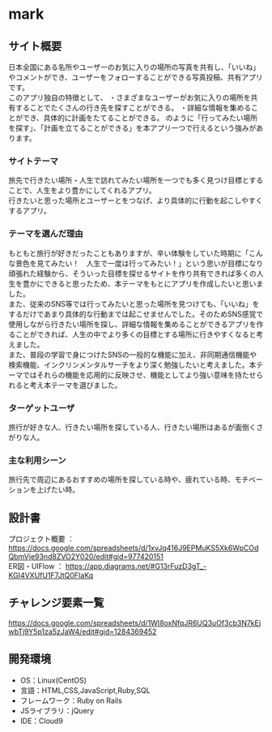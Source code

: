 # mark

## サイト概要
日本全国にある名所やユーザーのお気に入りの場所の写真を共有し、「いいね」やコメントができ、ユーザーをフォローすることができる写真投稿、共有アプリです。<br />
このアプリ独自の特徴として、
・さまざまなユーザーがお気に入りの場所を共有することでたくさんの行き先を探すことができる。
・詳細な情報を集めることができ、具体的に計画をたてることができる。
のように「行ってみたい場所を探す」、「計画を立てることができる」を本アプリ一つで行えるという強みがあります。

### サイトテーマ
旅先で行きたい場所・人生で訪れてみたい場所を一つでも多く見つけ目標とすることで、人生をより豊かにしてくれるアプリ。<br />
行きたいと思った場所とユーザーとをつなげ、より具体的に行動を起こしやすくするアプリ。

### テーマを選んだ理由
もともと旅行が好きだったこともありますが、辛い体験をしていた時期に「こんな景色を見てみたい！　人生で一度は行ってみたい！」という思いが目標になり頑張れた経験から、そういった目標を探せるサイトを作り共有できれば多くの人生を豊かにできると思ったため、本テーマをもとにアプリを作成したいと思いました。<br />
また、従来のSNS等では行ってみたいと思った場所を見つけても、「いいね」をするだけであまり具体的な行動までは起こせませんでした。そのためSNS感覚で使用しながら行きたい場所を探し、詳細な情報を集めることができるアプリを作ることができれば、人生の中でより多くの目標とする場所に行きやすくなると考えました。<br />
また、普段の学習で身につけたSNSの一般的な機能に加え、非同期通信機能や検索機能、インクリンメンタルサーチをより深く勉強したいと考えました。本テーマではそれらの機能を応用的に反映させ、機能としてより強い意味を持たせられると考え本テーマを選びました。

### ターゲットユーザ
旅行が好きな人、行きたい場所を探している人、行きたい場所はあるが面倒くさがりな人。

### 主な利用シーン
旅行先で周辺にあるおすすめの場所を探している時や、疲れている時、モチベーションを上げたい時。

## 設計書
プロジェクト概要 ： https://docs.google.com/spreadsheets/d/1xvJq416J9EPMuKS5Xk6WpCOdQbmVje93nd8ZVO2Y020/edit#gid=977420151<br />
ER図・UIFlow ： https://app.diagrams.net/#G13rFuzD3gT_-KGI4VXUfU1F7JtQ0FIaKq

## チャレンジ要素一覧
https://docs.google.com/spreadsheets/d/1WI8oxNfqJR6UQ3uOf3cb3N7kEjwbTj9Y5p1za5zJaW4/edit#gid=1284369452

## 開発環境
- OS：Linux(CentOS)
- 言語：HTML,CSS,JavaScript,Ruby,SQL
- フレームワーク：Ruby on Rails
- JSライブラリ：jQuery
- IDE：Cloud9
